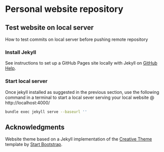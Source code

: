 # Personal website repository

## Test website on local server

How to test commits on local server before pushing remote repository

### Install Jekyll

See instructions to set up a GitHub Pages site locally with Jekyll on [GitHub Help](https://help.github.com/articles/setting-up-your-github-pages-site-locally-with-jekyll/).

### Start local server

Once jekyll installed as suggested in the previous section, use the following command in a terminal to start a local sever serving your local website @ http://localhost:4000/

```bash
bundle exec jekyll serve --baseurl ''
```

## Acknowledgments

Website theme based on a Jekyll implementation of the [Creative Theme](http://startbootstrap.com/template-overviews/creative/) template by [Start Bootstrap](http://startbootstrap.com).
